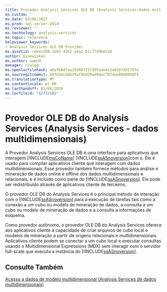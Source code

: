 ```yaml
---
title: Provedor Analysis Services OLE DB (Analysis Services-dados multidimensionais) | Microsoft Docs
ms.custom: ''
ms.date: 03/06/2017
ms.prod: sql-server-2014
ms.reviewer: ''
ms.technology: analysis-services
ms.topic: reference
helpviewer_keywords:
- Analysis Services OLE DB Provider
ms.assetid: cdeecd50-1d91-4162-a4a2-01c7799b02a8
author: minewiskan
ms.author: owend
manager: craigg
ms.openlocfilehash: a0af68d7aa25d00f257399ade415e0287dd275fe
ms.sourcegitcommit: b87d36c46b39af8b929ad94ec707dee8800950f5
ms.translationtype: MT
ms.contentlocale: pt-BR
ms.lasthandoff: 02/08/2020
ms.locfileid: "62732182"
---
```

# <a name="analysis-services-ole-db-provider-analysis-services---multidimensional-data"></a>Provedor OLE DB do Analysis Services (Analysis Services - dados multidimensionais)
  A Provedor Analysis Services OLE DB é uma interface para aplicativos que interagem [!INCLUDE[msCoName](../../includes/msconame-md.md)] [!INCLUDE[ssASnoversion](../../includes/ssasnoversion-md.md)]com o. Ele é usado para compilar aplicativos cliente que interagem com dados multidimensionais. Esse provedor também fornece métodos para análise e mineração de dados online e offline dos dados multidimensionais e relacionais, e é incluído como parte do [!INCLUDE[ssASnoversion](../../includes/ssasnoversion-md.md)]. Ele pode ser redistribuído através de aplicativos cliente de terceiros.  
  
 O provedor OLE DB do Analysis Services é o principal método de interação com o [!INCLUDE[ssASnoversion](../../includes/ssasnoversion-md.md)] para a execução de tarefas tais como a conexão a um cubo ou modelo de mineração de dados, a consulta a um cubo ou modelo de mineração de dados e a consulta a informações de esquema.  
  
 Como provedor autônomo, o provedor OLE DB do Analysis Services oferece aos aplicativos cliente a capacidade de criar arquivos de cubo local e modelos de mineração a partir de origens relacionais e multidimensionais. Aplicativos cliente podem se conectar a um cubo local e executar consultas usando o Multidimensional Expressions (MDX) sem interagir com o servidor full-scale que executa a instância do [!INCLUDE[ssASnoversion](../../includes/ssasnoversion-md.md)].  
  
## <a name="see-also"></a>Consulte Também  
 [Acesso a dados de modelo multidimensional &#40;Analysis Services de dados multidimensionais&#41;](../multidimensional-models/mdx/multidimensional-model-data-access-analysis-services-multidimensional-data.md)  
  
  
